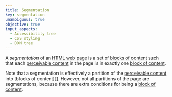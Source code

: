 ```yaml
---
title: Segmentation
key: segmentation
unambiguous: true
objective: true
input_aspects:
  - Accessibility tree
  - CSS styling
  - DOM tree
---
```


A _segmentation_ of an [HTML web page][] is a set of [blocks of content][block of content] such that each [perceivable content][] in the page is in exactly one [block of content][].

Note that a segmentation is effectively a partition of the [perceivable content][] into [blocks of content][]. However, not all partitions of the page are segmentations, because there are extra conditions for being a [block of content][].

[block of content]: #block-of-content 'Definition of Block of Content'
[html web page]: #web-page-html 'Definition of HTML Web Page'
[perceivable content]: #perceivable-content 'Definition of Perceivable Content'
